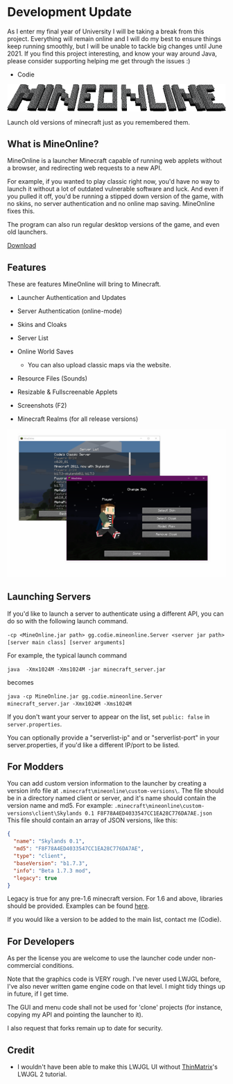 # Development Update
As I enter my final year of University I will be taking a break from this project.
Everything will remain online and I will do my best to ensure things keep running smoothly, but I will be unable to tackle big changes until June 2021.
If you find this project interesting, and know your way around Java, please consider supporting helping me get through the issues :)
- Codie


![logo](mineonlinelogo.png)

Launch old versions of minecraft just as you remembered them.

## What is MineOnline?
MineOnline is a launcher Minecraft capable of running web applets without a browser, and redirecting web requests to a new API.

For example, if you wanted to play classic right now, you'd have no way to launch it without a lot of outdated vulnerable software and luck. And even if you pulled it off, you'd be running a stipped down version of the game, with no skins, no server authentication and no online map saving. MineOnline fixes this.

The program can also run regular desktop versions of the game, and even old launchers.

[Download](https://github.com/codieradical/MineOnline/releases)

## Features
These are features MineOnline will bring to Minecraft.

- Launcher Authentication and Updates

- Server Authentication (online-mode)

- Skins and Cloaks

- Server List

- Online World Saves
  - You can also upload classic maps via the website.

- Resource Files (Sounds)

- Resizable & Fullscreenable Applets

- Screenshots (F2)

- Minecraft Realms (for all release versions)

![launcher](launcherdemo.png)

## Launching Servers
If you'd like to launch a server to authenticate using a different API, you can do so with the following launch command.

`-cp <MineOnline.jar path> gg.codie.mineonline.Server <server jar path> [server main class] [server arguments]`

For example, the typical launch command

```java  -Xmx1024M -Xms1024M -jar minecraft_server.jar```

becomes

```java -cp MineOnline.jar gg.codie.mineonline.Server minecraft_server.jar -Xmx1024M -Xms1024M```

If you don't want your server to appear on the list, set `public: false` in `server.properties`.

You can optionally provide a "serverlist-ip" and or "serverlist-port" in your server.properties, if you'd like a different IP/port to be listed.

## For Modders
You can add custom version information to the launcher by creating a version info file at `.minecraft\mineonline\custom-versions\`.
The file should be in a directory named client or server, and it's name should contain the version name and md5.
For example:
`.minecraft\mineonline\custom-versions\client\Skylands 0.1 F8F78A4ED4033547CC1EA28C776DA7AE.json`
This file should contain an array of JSON versions, like this:

```json
{ 
  "name": "Skylands 0.1", 
  "md5": "F8F78A4ED4033547CC1EA28C776DA7AE", 
  "type": "client",
  "baseVersion": "b1.7.3",
  "info": "Beta 1.7.3 mod",
  "legacy": true
}
```

Legacy is true for any pre-1.6 minecraft version.
For 1.6 and above, libraries should be provided. Examples can be found [here](https://github.com/codieradical/MineOnline/blob/master/res/versions/client/).

If you would like a version to be added to the main list, contact me (Codie).

## For Developers
As per the license you are welcome to use the launcher code under non-commercial conditions.

Note that the graphics code is VERY rough. I've never used LWJGL before, I've also never written game engine code on that level.
I might tidy things up in future, if I get time.

The GUI and menu code shall not be used for 'clone' projects (for instance, copying my API and pointing the launcher to it).

I also request that forks remain up to date for security.


## Credit

- I wouldn't have been able to make this LWJGL UI without [ThinMatrix](https://twitter.com/thinmatrix)'s LWJGL 2 tutorial.
